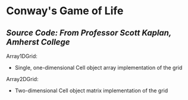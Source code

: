 # Conway's Game of Life

*Source Code: From Professor Scott Kaplan, Amherst College*
---------------------------------------------------------------------------------

Array1DGrid: 
* Single, one-dimensional Cell object array implementation of the grid
  
Array2DGrid:
* Two-dimensional Cell object matrix implementation of the grid

